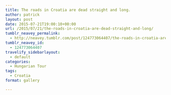 ```yaml
---
title: The roads in Croatia are dead straight and long.
author: patrick
layout: post
date: 2015-07-21T19:00:10+00:00
url: /2015/07/21/the-roads-in-croatia-are-dead-straight-and-long/
tumblr_neavey_permalink:
  - http://neavey.tumblr.com/post/124773064407/the-roads-in-croatia-are-dead-straight-and-long
tumblr_neavey_id:
  - 124773064407
travelify_sidebarlayout:
  - default
categories:
  - Hungarian Tour
tags:
  - Croatia
format: gallery

---
```

